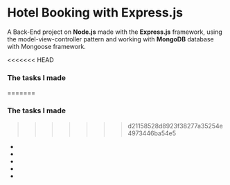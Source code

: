 # Hotel Booking with Express.js #

A Back-End project on __Node.js__ made with the __Express.js__ framework, using the model-view-controller pattern and working with __MongoDB__ database with Mongoose framework.


<<<<<<< HEAD
### The tasks I made ###
=======
### The tasks I made ### 
>>>>>>> d21158528d8923f38277a35254e4973446ba54e5

* 
*
*
*
* 
